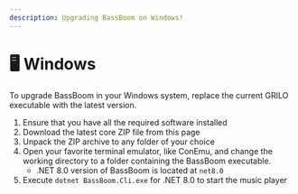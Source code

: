 ```yaml
---
description: Upgrading BassBoom on Windows!
---
```


# 🖥 Windows

To upgrade BassBoom in your Windows system, replace the current GRILO executable with the latest version.

1. Ensure that you have all the required software installed
2. Download the latest core ZIP file from this page
3. Unpack the ZIP archive to any folder of your choice
4. Open your favorite terminal emulator, like ConEmu, and change the working directory to a folder containing the BassBoom executable.
   * .NET 8.0 version of BassBoom is located at `net8.0`
5. Execute `dotnet BassBoom.Cli.exe` for .NET 8.0 to start the music player
